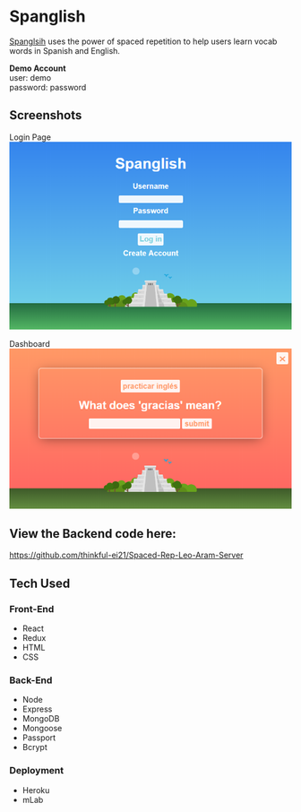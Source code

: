 


# Spanglish

[Spanglsih](https://leo-spaced-rep-client.herokuapp.com/dashboard) uses the power of spaced repetition to help users learn vocab words in Spanish and English. 

**Demo Account**<br />
user: demo<br />
password: password<br />

## Screenshots

Login Page
<img width="1285" alt="screen shot login" src="./src/assets/spacedreplogin.png">

Dashboard
<img width="1285" alt="screen shot dashboard" src="./src/assets/spacedrepdashboard.png">


## View the Backend code here:
https://github.com/thinkful-ei21/Spaced-Rep-Leo-Aram-Server


## Tech Used

### Front-End
* React
* Redux
* HTML
* CSS

### Back-End
* Node
* Express
* MongoDB
* Mongoose
* Passport
* Bcrypt

### Deployment
* Heroku
* mLab
  
